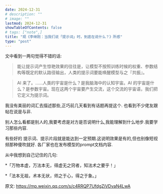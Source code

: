 ```yaml
---
date: 2024-12-31
# description: ""
# image: ""
lastmod: 2024-12-31
showTableOfContents: false
# tags: ["note",]
title: "观《李继刚：当我们说「提示词」时，到底在说什么？》所感"
type: "post"
---
```


文中看到一两句觉得不错的话:

> 能让提示词产生惊艳效果的往往是，让模型不按照训练时候的权重、参数结构等既定的默认路径输出，人类的提示词要能唤醒模型与之『共振』。

> AI 来了。……人类的宇宙是什么？是我脑海中的认知宇宙。AI 的宇宙是什么？是参数宇宙。现在这两个宇宙要产生交流，这个交流的宇宙语，我们把它定义为提示词。

我没有美丽的词汇去描述那些,正巧前几天看到有话题再提这个. 也看到不少佬友跟帖在说是与非.

别人怎么看都是别人的,我要考虑是对方是否说明什么,我能理解到什么地步.我要学习那些内容.

有些好的 提示词、提示片段就是能达到一定预期.这说明效果是有的,但也别像短视频那种傻吹就好. 各厂家也在发布模型的prompt文档内容.

从中我想到自己记住的几句:

*「万物本虚，万法本无，得虚无之窍者，知法术之要乎！」

*「法本无祖，术本无状，师之于心，得之于象。」

原文: https://mp.weixin.qq.com/s/c4RRQP7UfdgZiVDvaN4LwA
